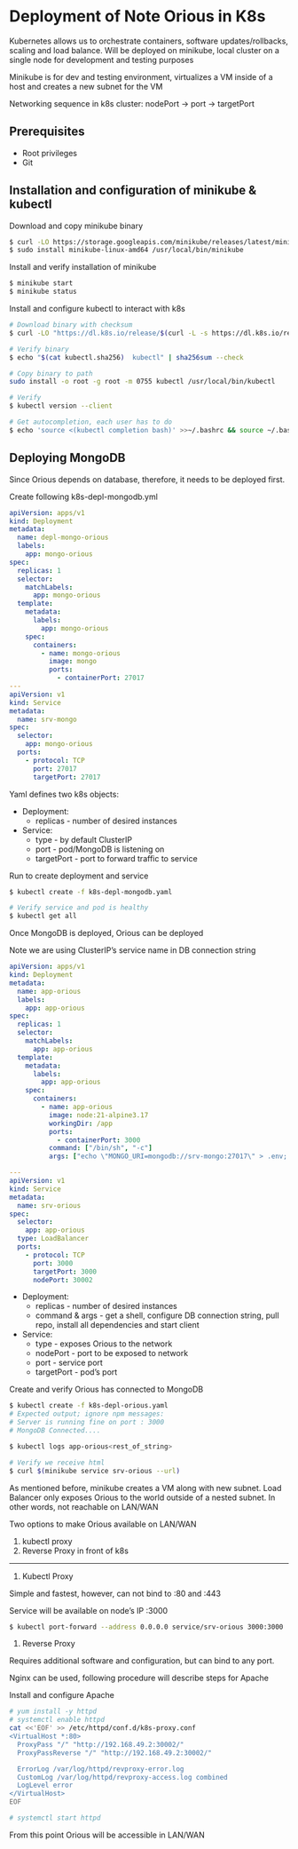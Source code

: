 # Deployment of Note Orious in K8s
    
Kubernetes allows us to orchestrate containers, software updates/rollbacks, scaling and load balance. Will be deployed on minikube, local cluster on a single node for development and testing purposes

Minikube is for dev and testing environment, virtualizes a VM inside of a host and creates a new subnet for the VM

Networking sequence in k8s cluster: nodePort → port → targetPort 

## Prerequisites

- Root privileges
- Git

## Installation and configuration of minikube & kubectl

Download and copy minikube binary

```bash
$ curl -LO https://storage.googleapis.com/minikube/releases/latest/minikube-linux-amd64
$ sudo install minikube-linux-amd64 /usr/local/bin/minikube
```

Install and verify installation of minikube

```bash
$ minikube start
$ minikube status
```

Install and configure kubectl to interact with k8s

```bash
# Download binary with checksum
$ curl -LO "https://dl.k8s.io/release/$(curl -L -s https://dl.k8s.io/release/stable.txt)/bin/linux/amd64/kubectl" && curl -LO "https://dl.k8s.io/release/$(curl -L -s https://dl.k8s.io/release/stable.txt)/bin/linux/amd64/kubectl.sha256"

# Verify binary
$ echo "$(cat kubectl.sha256)  kubectl" | sha256sum --check

# Copy binary to path
sudo install -o root -g root -m 0755 kubectl /usr/local/bin/kubectl

# Verify
$ kubectl version --client

# Get autocompletion, each user has to do
$ echo 'source <(kubectl completion bash)' >>~/.bashrc && source ~/.bashrc
```

## Deploying MongoDB

Since Orious depends on database, therefore, it needs to be deployed first.

Create following k8s-depl-mongodb.yml

```yaml
apiVersion: apps/v1
kind: Deployment
metadata:
  name: depl-mongo-orious
  labels:
    app: mongo-orious
spec:
  replicas: 1
  selector:
    matchLabels:
      app: mongo-orious
  template:
    metadata:
      labels:
        app: mongo-orious
    spec:
      containers:
        - name: mongo-orious
          image: mongo
          ports:
            - containerPort: 27017
---
apiVersion: v1
kind: Service
metadata:
  name: srv-mongo
spec:
  selector:
    app: mongo-orious
  ports:
    - protocol: TCP
      port: 27017
      targetPort: 27017
```

Yaml defines two k8s objects:

- Deployment:
    - replicas - number of desired instances
- Service:
    - type - by default ClusterIP
    - port - pod/MongoDB is listening on
    - targetPort - port to forward traffic to service

Run to create deployment and service 

```bash
$ kubectl create -f k8s-depl-mongodb.yaml

# Verify service and pod is healthy
$ kubectl get all
```

Once MongoDB is deployed, Orious can be deployed

Note we are using ClusterIP’s service name in DB connection string

```yaml
apiVersion: apps/v1
kind: Deployment
metadata:
  name: app-orious
  labels:
    app: app-orious
spec:
  replicas: 1
  selector:
    matchLabels:
      app: app-orious
  template:
    metadata:
      labels:
        app: app-orious
    spec:
      containers:
        - name: app-orious
          image: node:21-alpine3.17
          workingDir: /app
          ports:
            - containerPort: 3000
          command: ["/bin/sh", "-c"]
          args: ["echo \"MONGO_URI=mongodb://srv-mongo:27017\" > .env; apk update ; apk add git ; git clone https://github.com/Deepak-png981/Note-Orious ; mv Note-Orious/* . ; rm -rf Note-Orious ; npm install && node index.js"]

---
apiVersion: v1
kind: Service
metadata:
  name: srv-orious
spec:
  selector:
    app: app-orious
  type: LoadBalancer
  ports:
    - protocol: TCP
      port: 3000
      targetPort: 3000
      nodePort: 30002
```

- Deployment:
    - replicas - number of desired instances
    - command & args - get a shell, configure DB connection string, pull repo, install all dependencies and start client
- Service:
    - type - exposes Orious to the network
    - nodePort - port to be exposed to network
    - port - service port
    - targetPort - pod’s port

Create and verify Orious has connected to MongoDB

```bash
$ kubectl create -f k8s-depl-orious.yaml
# Expected output; ignore npm messages:
# Server is running fine on port : 3000
# MongoDB Connected....

$ kubectl logs app-orious<rest_of_string>

# Verify we receive html
$ curl $(minikube service srv-orious --url)
```

As mentioned before, minikube creates a VM along with new subnet. Load Balancer only exposes Orious to the world outside of a nested subnet. In other words, not reachable on LAN/WAN

Two options to make Orious available on LAN/WAN

1. kubectl proxy
2. Reverse Proxy in front of k8s

---

1. Kubectl Proxy 

Simple and fastest, however, can not bind to :80 and :443

Service will be available on node’s IP :3000

```bash
$ kubectl port-forward --address 0.0.0.0 service/srv-orious 3000:3000
```

1. Reverse Proxy 

Requires additional software and configuration, but can bind to any port.

Nginx can be used, following procedure will describe steps for Apache

Install and configure Apache

```bash
# yum install -y httpd
# systemctl enable httpd
cat <<'EOF' >> /etc/httpd/conf.d/k8s-proxy.conf
<VirtualHost *:80>
  ProxyPass "/" "http://192.168.49.2:30002/"
  ProxyPassReverse "/" "http://192.168.49.2:30002/"

  ErrorLog /var/log/httpd/revproxy-error.log
  CustomLog /var/log/httpd/revproxy-access.log combined
  LogLevel error
</VirtualHost>
EOF

# systemctl start httpd
```

From this point Orious will be accessible in LAN/WAN
